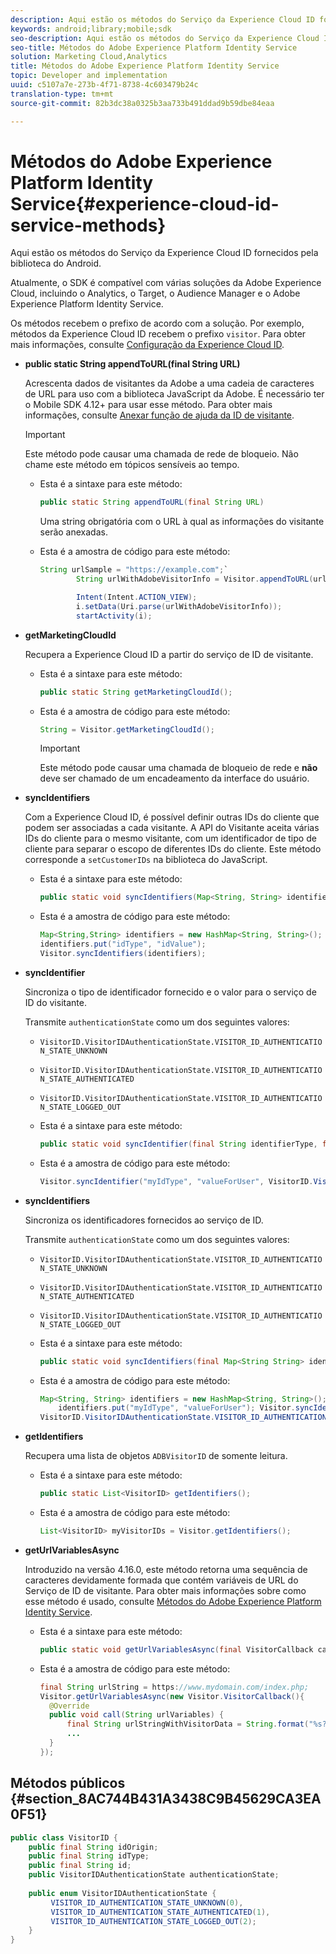 ```yaml
---
description: Aqui estão os métodos do Serviço da Experience Cloud ID fornecidos pela biblioteca do Android.
keywords: android;library;mobile;sdk
seo-description: Aqui estão os métodos do Serviço da Experience Cloud ID fornecidos pela biblioteca do Android.
seo-title: Métodos do Adobe Experience Platform Identity Service
solution: Marketing Cloud,Analytics
title: Métodos do Adobe Experience Platform Identity Service
topic: Developer and implementation
uuid: c5107a7e-273b-4f71-8738-4c603479b24c
translation-type: tm+mt
source-git-commit: 82b3dc38a0325b3aa733b491ddad9b59dbe84eaa

---
```



# Métodos do Adobe Experience Platform Identity Service{#experience-cloud-id-service-methods}

Aqui estão os métodos do Serviço da Experience Cloud ID fornecidos pela biblioteca do Android.

Atualmente, o SDK é compatível com várias soluções da Adobe Experience Cloud, incluindo o Analytics, o Target, o Audience Manager e o Adobe Experience Platform Identity Service.

Os métodos recebem o prefixo de acordo com a solução. Por exemplo, métodos da Experience Cloud ID recebem o prefixo `visitor`. Para obter mais informações, consulte [Configuração da Experience Cloud ID](/help/android/c-marketing-cloud/mcvid.md).

* **public static String appendToURL(final String URL)**

   Acrescenta dados de visitantes da Adobe a uma cadeia de caracteres de URL para uso com a biblioteca JavaScript da Adobe. É necessário ter o Mobile SDK 4.12+ para usar esse método. Para obter mais informações, consulte [Anexar função de ajuda da ID de visitante](https://docs.adobe.com/content/help/pt-BR/id-service/using/id-service-api/methods/appendvisitorid.html).

   >[!IMPORTANT]
   >
   >Este método pode causar uma chamada de rede de bloqueio. Não chame este método em tópicos sensíveis ao tempo.

   * Esta é a sintaxe para este método:

      ```java
      public static String appendToURL(final String URL) 
      ```

      Uma string obrigatória com o URL à qual as informações do visitante serão anexadas.

   * Esta é a amostra de código para este método:

      ```java
      String urlSample = "https://example.com";`
              String urlWithAdobeVisitorInfo = Visitor.appendToURL(urlSample);
      
              Intent(Intent.ACTION_VIEW);
              i.setData(Uri.parse(urlWithAdobeVisitorInfo));
              startActivity(i);
      ```

* **getMarketingCloudId**

   Recupera a Experience Cloud ID a partir do serviço de ID de visitante.

   * Esta é a sintaxe para este método:

      ```java
      public static String getMarketingCloudId(); 
      ```

   * Esta é a amostra de código para este método:

      ```java
      String = Visitor.getMarketingCloudId();
      ```

      >[!IMPORTANT]
      >
      >Este método pode causar uma chamada de bloqueio de rede e **não** deve ser chamado de um encadeamento da interface do usuário.

* **syncIdentifiers**

   Com a Experience Cloud ID, é possível definir outras IDs do cliente que podem ser associadas a cada visitante. A API do Visitante aceita várias IDs do cliente para o mesmo visitante, com um identificador de tipo de cliente para separar o escopo de diferentes IDs do cliente. Este método corresponde a `setCustomerIDs` na biblioteca do JavaScript.

   * Esta é a sintaxe para este método:

      ```java
      public static void syncIdentifiers(Map<String, String> identifiers); 
      ```

   * Esta é a amostra de código para este método:

      ```java
      Map<String,String> identifiers = new HashMap<String, String>();
      identifiers.put("idType", "idValue");
      Visitor.syncIdentifiers(identifiers);
      ```

* **syncIdentifier**

   Sincroniza o tipo de identificador fornecido e o valor para o serviço de ID do visitante.

   Transmite `authenticationState` como um dos seguintes valores:

   * `VisitorID.VisitorIDAuthenticationState.VISITOR_ID_AUTHENTICATION_STATE_UNKNOWN`
   * `VisitorID.VisitorIDAuthenticationState.VISITOR_ID_AUTHENTICATION_STATE_AUTHENTICATED`
   * `VisitorID.VisitorIDAuthenticationState.VISITOR_ID_AUTHENTICATION_STATE_LOGGED_OUT`

   * Esta é a sintaxe para este método:

      ```java
      public static void syncIdentifier(final String identifierType, final String identifier, final VisitorID.VisitorIDAuthenticationState authenticationState);
      ```

   * Esta é a amostra de código para este método:

      ```java
      Visitor.syncIdentifier("myIdType", "valueForUser", VisitorID.VisitorIDAuthenticationState.VISITOR_ID_AUTHENTICATION_STATE_LOGGED_OUT);
      ```

* **syncIdentifiers**

   Sincroniza os identificadores fornecidos ao serviço de ID.

   Transmite `authenticationState` como um dos seguintes valores:
   * `VisitorID.VisitorIDAuthenticationState.VISITOR_ID_AUTHENTICATION_STATE_UNKNOWN`
   * `VisitorID.VisitorIDAuthenticationState.VISITOR_ID_AUTHENTICATION_STATE_AUTHENTICATED`
   * `VisitorID.VisitorIDAuthenticationState.VISITOR_ID_AUTHENTICATION_STATE_LOGGED_OUT`

   * Esta é a sintaxe para este método:

      ```java
      public static void syncIdentifiers(final Map<String String> identifiers, final VisitorID.VisitorIDAuthenticationState authenticationState);
      ```

   * Esta é a amostra de código para este método:

      ```java
      Map<String, String> identifiers = new HashMap<String, String>();
          identifiers.put("myIdType", "valueForUser"); Visitor.syncIdentifiers(identifiers,
      VisitorID.VisitorIDAuthenticationState.VISITOR_ID_AUTHENTICATION_STATE_AUTHENTICATED); 
      ```

* **getIdentifiers**

   Recupera uma lista de objetos `ADBVisitorID` de somente leitura.

   * Esta é a sintaxe para este método:

      ```java
      public static List<VisitorID> getIdentifiers(); 
      ```

   * Esta é a amostra de código para este método:

      ```java
      List<VisitorID> myVisitorIDs = Visitor.getIdentifiers(); 
      ```

* **getUrlVariablesAsync**

   Introduzido na versão 4.16.0, este método retorna uma sequência de caracteres devidamente formada que contém variáveis de URL do Serviço de ID de visitante. Para obter mais informações sobre como esse método é usado, consulte [Métodos do Adobe Experience Platform Identity Service](/help/android/reference/hybrid-app.md).

   * Esta é a sintaxe para este método:

      ```java
      public static void getUrlVariablesAsync(final VisitorCallback callback);
      ```

   * Esta é a amostra de código para este método:

      ```java
      final String urlString = https://www.mydomain.com/index.php; 
      Visitor.getUrlVariablesAsync(new Visitor.VisitorCallback(){ 
        @Override 
        public void call(String urlVariables) { 
            final String urlStringWithVisitorData = String.format("%s?%s", urlString, urlVariables); 
            ...
        } 
      });
      ```

## Métodos públicos {#section_8AC744B431A3438C9B45629CA3EA0F51}

```java
public class VisitorID { 
    public final String idOrigin; 
    public final String idType; 
    public final String id; 
    public VisitorIDAuthenticationState authenticationState; 
 
    public enum VisitorIDAuthenticationState { 
         VISITOR_ID_AUTHENTICATION_STATE_UNKNOWN(0), 
         VISITOR_ID_AUTHENTICATION_STATE_AUTHENTICATED(1), 
         VISITOR_ID_AUTHENTICATION_STATE_LOGGED_OUT(2); 
    } 
}
```
